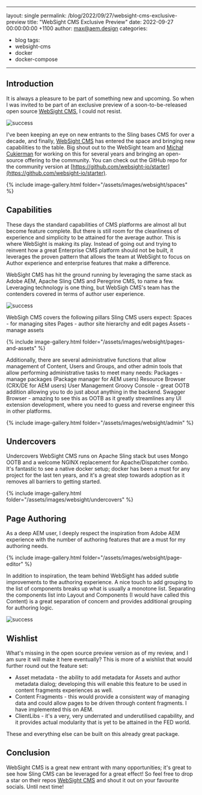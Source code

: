 ---
layout: single
permalink: /blog/2022/09/27/websight-cms-exclusive-preview
title:  "WebSight CMS Exclusive Preview"
date:   2022-09-27 00:00:00:00 +1100
author: max@aem.design
categories:
  - blog
tags:
  - websight-cms
  - docker
  - docker-compose
  ---

## Introduction

It is always a pleasure to be part of something new and upcoming. So when I was invited to be part of an exclusive preview of a soon-to-be-released open source [WebSight CMS](https://www.websight.io/), I could not resist.

![success](/assets/images/websight/Login.png)

I've been keeping an eye on new entrants to the Sling bases CMS for over a decade, and finally, [WebSight CMS](https://www.websight.io/) has entered the space and bringing new capabilities to the table. Big shout out to the WebSight team and [Michał Cukierman](https://www.linkedin.com/in/michalcukierman/) for working on this for several years and bringing an open-source offering to the community. You can check out the GitHub repo for the community version at  [https://github.com/websight-io/starter](https://github.com/websight-io/starter).

{% include image-gallery.html folder="/assets/images/websight/spaces" %}

## Capabilities

These days the standard capabilities of CMS platforms are almost all but become feature complete. But there is still room for the cleanliness of experience and simplicity to be attained for the average author. This is where WebSight is making its play. Instead of going out and trying to reinvent how a great Enterprise CMS platform should not be built, it leverages the proven pattern that allows the team at WebSight to focus on Author experience and enterprise features that make a difference. 

WebSight CMS has hit the ground running by leveraging the same stack as Adobe AEM, Apache Sling CMS and Peregrine CMS, to name a few. Leveraging technology is one thing, but WebSigh CMS's team has the contenders covered in terms of author user experience.

![success](/assets/images/websight/page-editor/Page-Editor.png)

WebSigh CMS covers the following pillars Sling CMS users expect:
Spaces - for managing sites
Pages - author site hierarchy and edit pages
Assets - manage assets

{% include image-gallery.html folder="/assets/images/websight/pages-and-assets" %}

Additionally, there are several administrative functions that allow management of Content, Users and Groups, and other admin tools that allow performing administrative tasks to meet many needs:
Packages - manage packages (Package manager for AEM users)
Resource Browser (CRX/DE for AEM users)
User Management
Groovy Console - great OOTB addition allowing you to do just about anything in the backend.
Swagger Browser - amazing to see this as OOTB as it greatly streamlines any UI extension development, where you need to guess and reverse engineer this in other platforms.

{% include image-gallery.html folder="/assets/images/websight/admin" %}

## Undercovers

Undercovers WebSight CMS runs on Apache Sling stack but uses Mongo OOTB and a welcome NGINX replacement for Apache/Dispatcher combo. It's fantastic to see a native docker setup; docker has been a must for any project for the last ten years, and it's a great step towards adoption as it removes all barriers to getting started.

{% include image-gallery.html folder="/assets/images/websight/undercovers" %}

## Page Authoring

As a deep AEM user, I deeply respect the inspiration from Adobe AEM experience with the number of authoring features that are a must for my authoring needs. 

{% include image-gallery.html folder="/assets/images/websight/page-editor" %}

In addition to inspiration, the team behind WebSight has added subtle improvements to the authoring experience. A nice touch to add grouping to the list of components breaks up what is usually a monotone list. Separating the components list into Layout and Components (I would have called this Content) is a great separation of concern and provides additional grouping for authoring logic.

![success](/assets/images/websight/page-editor/Page-Editor-Content-Tree.png)

## Wishlist

What's missing in the open source preview version as of my review, and I am sure it will make it here eventually? This is more of a wishlist that would further round out the feature set:

- Asset metadata - the ability to add metadata for Assets and author metadata dialog; developing this will enable this feature to be used in content fragments experiences as well.
- Content Fragments - this would provide a consistent way of managing data and could allow pages to be driven through content fragments. I have implemented this on AEM.
- ClientLibs - it's a very, very underrated and underutilised capability, and it provides actual modularity that is yet to be attained in the FED world.

These and everything else can be built on this already great package.

## Conclusion

WebSight CMS is a great new entrant with many opportunities; it's great to see how Sling CMS can be leveraged for a great effect! So feel free to drop a star on their repos [WebSight CMS](https://www.websight.io/) and shout it out on your favourite socials. Until next time!
